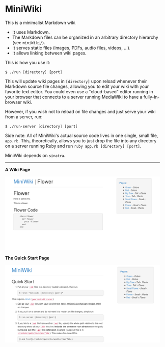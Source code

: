 # MiniWiki

This is a minimalist Markdown wiki.

- It uses Markdown.
- The Markdown files can be organized in an arbitrary directory hierarchy (see `miniWiki/`).
- It serves static files (images, PDFs, audio files, videos, ...).
- It allows linking between wiki pages.

This is how you use it:

```
$ ./run [directory] [port]
```

This will update wiki pages in `[directory]` upon reload whenever their Markdown source file changes, allowing you to edit your wiki with your favorite text editor. You could even use a "cloud-based" editor running in your browser that connects to a server running MediaWiki to have a fully-in-browser wiki.

However, if you wish not to reload on file changes and just serve your wiki from a server, run:

```
$ ./run-server [directory] [port]
```

Side note: All of MiniWiki's actual source code lives in one single, small file, `app.rb`. This, theoretically, allows you to just drop the file into any directory on a server running Ruby and run `ruby app.rb [directory] [port]`.

MiniWiki depends on `sinatra`.

----------

**A Wiki Page**

![Wiki Page Screenshot](res/wiki-page.png)

**The Quick Start Page**

![Quick Start Page Screenshot](res/quick-start-page.png)
